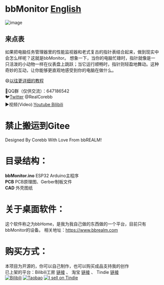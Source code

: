 # bbMonitor [English](https://github.com/RealCorebb/bbMonitor/blob/main/README_EN.md "English")  
![image](https://github.com/RealCorebb/bbMonitor/blob/main/IMG/bbMonitor.jpg?raw=true)
## 来点表
如果把电脑任务管理器里的性能监视器和老式复古的指针表结合起来，做到现实中会怎么样呢？这就是bbMonitor。
想象一下，当你的电脑忙碌时，指针就像是一只活泼的小动物一样在仪表盘上跳跃；当它运行顺畅时，指针则轻盈地舞动。这种奇妙的互动，让你能够更直观地感受到你的电脑在做什么。

😄[以往更详细的教程](https://afdian.com/a/kuruibb "更详细的教程")

🐧QQ群（仅供交流）：647186542  
🐦[Twitter](https://twitter.com/RealCorebb "@RealCorebb") @RealCorebb  
▶️视频(Video):[Youtube](https://www.youtube.com/watch?v=KMqlBF-dVS4 "Youtube")[ Bilibili](https://www.bilibili.com/video/BV1uM4m1f75z " Bilibili")  
# 禁止搬运到Gitee  

Designed By Corebb With Love From bbREALM!

# 目录结构：
**bbMonitor.ino** ESP32 Arduino主程序  
**PCB** PCB原理图、Gerber制板文件  
**CAD** 外壳图纸  

# 关于桌面软件：  
这个软件称之为bbHome，是我为我自己做的东西做的一个平台，目前只有bbMonitor的设备。
相关地址：https://www.bbrealm.com  

# 购买方式：  
本项目为开源的，你可以自己制作，也可以购买成品支持我的创作  
已上架的平台：Bilibili工房 [链接](https://gf.bilibili.com/item/detail/1106032122) 、 淘宝 [链接](https://item.taobao.com/item.htm?abbucket=15&id=797425604374)  、 Tindie [链接](https://www.tindie.com/products/bbrealm/bbmonitor/)  
[![Bilibili](https://www.bbrealm.com/images/bilibili-gf.png)](https://gf.bilibili.com/item/detail/1106032122)
[![Taobao](https://www.bbrealm.com/images/taobao.png)](https://item.taobao.com/item.htm?abbucket=3&id=797425604374&ns=1)
[![I sell on Tindie](https://d2ss6ovg47m0r5.cloudfront.net/badges/tindie-larges.png)](https://www.tindie.com/stores/bbrealm/?ref=offsite_badges&utm_source=sellers_Corebbd&utm_medium=badges&utm_campaign=badge_large)

